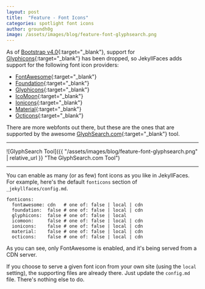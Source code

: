 ```yaml
---
layout: post
title:  "Feature - Font Icons"
categories: spotlight font icons
author: groundh0g
image: /assets/images/blog/feature-font-glyphsearch.png
---
```


As of [Bootstrap v4.0](https://getbootstrap.com/docs/4.0/migration/#components){:target="_blank"}, support for [Glyphicons](https://glyphicons.com/){:target="_blank"} has been dropped, so JekyllFaces adds support for the following font icon providers:

* [FontAwesome](https://fontawesome.com/icons?d=gallery){:target="_blank"}
* [Foundation](https://zurb.com/playground/foundation-icon-fonts-3){:target="_blank"}
* [Glyphicons](https://glyphicons.com/){:target="_blank"}
* [IcoMoon](https://icomoon.io/){:target="_blank"}
* [Ionicons](http://ionicons.com/){:target="_blank"}
* [Material](https://material.io/icons/){:target="_blank"}
* [Octicons](https://octicons.github.com/){:target="_blank"}

There are more webfonts out there, but these are the ones that are supported by the awesome [GlyphSearch.com](https://glyphsearch.com/){:target="_blank"} tool.

<hr/>
![GlyphSearch Tool]({{ "/assets/images/blog/feature-font-glyphsearch.png" | relative_url }} "The GlyphSearch.com Tool")
<hr/>

You can enable as many (or as few) font icons as you like in JekyllFaces. For example, here's the default `fonticons` section of `_jekyllfaces/config.md`.

~~~
fonticons:
  fontawesome: cdn   # one of: false | local | cdn
  foundation:  false # one of: false | local | cdn
  glyphicons:  false # one of: false | local
  icomoon:     false # one of: false | local | cdn
  ionicons:    false # one of: false | local | cdn
  material:    false # one of: false | local | cdn
  octicons:    false # one of: false | local | cdn
~~~

As you can see, only FontAwesome is enabled, and it's being served from a CDN server.

If you choose to serve a given font icon from your own site (using the `local` setting), the supporting files are already there. Just update the `config.md` file. There's nothing else to do.